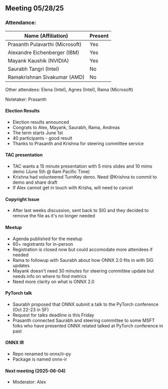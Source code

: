 ##  Meeting 05/28/25

### Attendance:

| Name (Affiliation)              | Present  |
| ------------------------------- | -------- |
| Prasanth Pulavarthi (Microsoft) | Yes |
| Alexandre Eichenberger (IBM)    | Yes |
| Mayank Kaushik (NVIDIA)         | Yes |
| Saurabh Tangri (Intel)          | No |
| Ramakrishnan Sivakumar (AMD)    | No |

Other attendees: Elena (Intel), Agnes (Intel), Rama (Microsoft)

Notetaker: Prasanth

#### Election Results ####
- Election results announced
- Congrats to Alex, Mayank, Saurabh, Rama, Andreas
- The term starts June 1st
- 40 participants - good result
- Thanks to Prasanth and Krishna for steering committee service

#### TAC presentation ####
- TAC wants a 15 minute presentation with 5 mins slides and 10 mims demo (June 5th @ 6am Pacific Time)
- Krishna had volunteered TurnKey demo. Need @Krishna to commit to demo and share draft
- If Alex cannot get in touch with Krisha, will need to cancel

#### Copyright Issue ####
- After last weeks discussion, sent back to SIG and they decided to remove the file as it's no longer needed

#### Meetup ####
- Agenda published for the meetup
- 60+ registrants for in-person
- Registration is closed now but could accomodate more attendees if needed
- Rama to followup with Saurabh about how ONNX 2.0 fits in with SIG updates
- Mayank doesn't need 30 minutes for steering committee update but needs info on where to find metrics
- Need more clarity on what is ONNX 2.0

#### PyTorch talk
- Saurabh proposed that ONNX submit a talk to the PyTorch conference (Oct 22-23 in SF)
- Request for talks deadline is this Friday
- Prasanth connected Saurabh and steering committee to some MSFT folks who have presented ONNX related talked at PyTorch conference in past

#### ONNX IR ####
- Repo renamed to onnx/ir-py
- Package is named onnx-ir

#### Next meeting (2025-06-04)
 - Moderator: Alex


